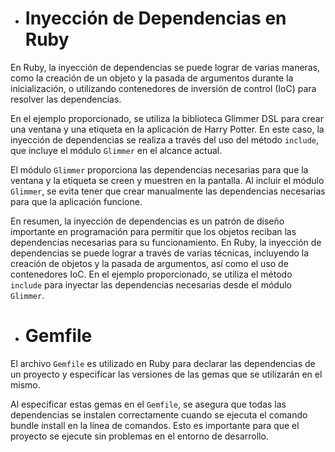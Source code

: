 - # Inyección de Dependencias en Ruby

En Ruby, la inyección de dependencias se puede lograr de varias maneras, como la creación de un objeto y la pasada de argumentos durante la inicialización, o utilizando contenedores de inversión de control (IoC) para resolver las dependencias.

En el ejemplo proporcionado, se utiliza la biblioteca Glimmer DSL para crear una ventana y una etiqueta en la aplicación de Harry Potter. En este caso, la inyección de dependencias se realiza a través del uso del método `include`, que incluye el módulo `Glimmer` en el alcance actual.

El módulo `Glimmer` proporciona las dependencias necesarias para que la ventana y la etiqueta se creen y muestren en la pantalla. Al incluir el módulo `Glimmer`, se evita tener que crear manualmente las dependencias necesarias para que la aplicación funcione.

En resumen, la inyección de dependencias es un patrón de diseño importante en programación para permitir que los objetos reciban las dependencias necesarias para su funcionamiento. En Ruby, la inyección de dependencias se puede lograr a través de varias técnicas, incluyendo la creación de objetos y la pasada de argumentos, así como el uso de contenedores IoC. En el ejemplo proporcionado, se utiliza el método `include` para inyectar las dependencias necesarias desde el módulo `Glimmer`.

- # Gemfile
El archivo `Gemfile` es utilizado en Ruby para declarar las dependencias de un proyecto y especificar las versiones de las gemas que se utilizarán en el mismo.

Al especificar estas gemas en el `Gemfile`, se asegura que todas las dependencias se instalen correctamente cuando se ejecuta el comando bundle install en la línea de comandos. Esto es importante para que el proyecto se ejecute sin problemas en el entorno de desarrollo.